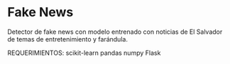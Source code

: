 # Fake News
Detector de fake news con modelo entrenado con noticias de El Salvador de temas de entretenimiento y farándula.

REQUERIMIENTOS:
scikit-learn
pandas
numpy
Flask
